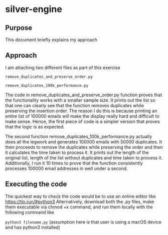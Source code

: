# silver-engine
## Purpose
This document briefly explains my approach

## Approach
I am attaching two different files as part of this exercise

`remove_duplicates_and_preserve_order.py`

`remove_duplicates_100k_performance.py`

The code in remove_duplicates_and_preserve_order.py function proves that the functionality works with a smaller sample size. It prints out the list so that one can clearly see that the function removes duplicates while preserving the insertion order. The reason I do this is because printing an entire list of 100000 emails will make the display really hard and difficult to make sense. Hence, the first piece of code is a simpler version that proves that the logic is as expected.

The second function remove_duplicates_100k_performance.py actually does all the legwork and generates 100000 emails with 50000 duplicates. It then proceeds to remove the duplicates while preserving the order and then it calculates the time taken to process it. It prints out the length of the original list, length of the list without duplicates and time taken to process it. Additionally, I run it 10 times to prove that the function consistently processes 100000 email addresses in well under a second.

## Executing the code
The quickest way to check the code would be to use an online editor like https://tio.run/#python3
Alternatively, download both the .py files, make them executable via chmod +x command, and run them locally with the following command like

`python3 filename.py` (assumption here is that user is using a macOS device and has python3 installed)
